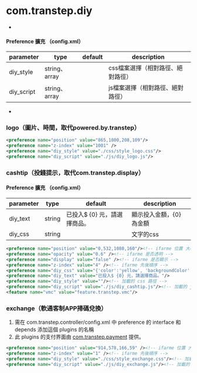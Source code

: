# com.transtep.diy

-

#### Preference 擴充 （config.xml）

|parameter|type|default|description|
|---------|----|-------|-----------|
|diy_style|string、array||css檔案選擇（相對路徑、絕對路徑）|
|diy_script|string、array||js檔案選擇（相對路徑、絕對路徑）|


-

### logo（圖片、時間，取代powered.by.transtep）

``` xml
<preference name="position" value="865,1800,208,109"/>
<preference name="z-index" value="1001" />
<preference name="diy_style" value="./css/style_logo.css"/>
<preference name="diy_script" value="./js/diy_logo.js"/>
```

### cashtip（投錢提示，取代com.transtep.display）

#### Preference 擴充 （config.xml）

|parameter|type|default|description|
|---------|----|-------|-----------|
|diy_text|string |已投入$ {0} 元，請選擇商品。|顯示投入金額，{0} 為金額|
|diy_css|string ||文字的css|

``` xml
<preference name="position" value="0,532,1080,160"/><!-- ifarme 位置 大小 -->
<preference name="opacity" value="0.6" /><!-- ifarme 是否透明 -->
<preference name="display" value="false" /><!-- ifarme 是否顯示 -->
<preference name="z-index" value="4" /><!-- ifarme 先後順序 -->
<preference name="diy_css" value="{'color':'yellow', 'backgroundColor':'#000', 'fontSize':'64px', 'textAlign':'right'}"/>
<preference name="diy_text" value="已投入$ {0} 元，請選擇商品。"/>
<preference name="diy_style" value=""/><!-- 加載的 css 路徑 -->
<preference name="diy_script" value="./js/diy_cashtip.js"/><!-- 加載的 js 路徑 -->
<feature name="vmc" value="feature.transtep.vmc"/>
```

### exchange（軟通客制APP掃碼兌換）

1. 需在 com.transtep.controller/config.xml 中 preference 的 interface 和 depends 添加這個 plugins 的名稱
2. 此 plugins 的支付界面由 [com.transtep.payment](https://github.com/transtep/com.transtep.payment) 提供。

``` xml
<preference name="position" value="914,578,166,59" /><!-- ifarme 位置 大小 -->
<preference name="z-index" value="1" /><!-- ifarme 先後順序 -->
<preference name="diy_style" value="./css/style_exchange.css"/><!-- 加載的 css 路徑 -->
<preference name="diy_script" value="./js/diy_exchange.js"/><!-- 加載的 js 路徑 -->
```
